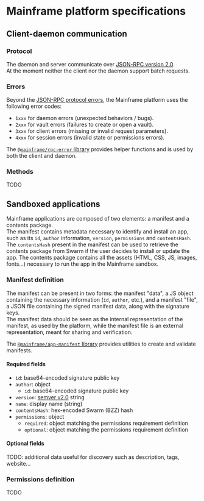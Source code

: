 # Mainframe platform specifications

## Client-daemon communication

### Protocol

The daemon and server communicate over [JSON-RPC version 2.0](http://www.jsonrpc.org/specification).\
At the moment neither the client nor the daemon support batch requests.

### Errors

Beyond the [JSON-RPC protocol errors](http://www.jsonrpc.org/specification#error_object), the Mainframe platform uses the following error codes:

- `1xxx` for daemon errors (unexpected behaviors / bugs).
- `2xxx` for vault errors (failures to create or open a vault).
- `3xxx` for client errors (missing or invalid request parameters).
- `4xxx` for session errors (invalid state or permissions errors).

The [`@mainframe/rpc-error` library](https://github.com/MainframeHQ/js-tools/tree/master/packages/rpc-error) provides helper functions and is used by both the client and daemon.

### Methods

TODO

## Sandboxed applications

Mainframe applications are composed of two elements: a manifest and a contents package.\
The manifest contains metadata necessary to identify and install an app, such as its `id`, `author` information, `version`, `permissions` and `contentsHash`.\
The `contentsHash` present in the manifest can be used to retrieve the contents package from Swarm if the user decides to install or update the app.
The contents package contains all the assets (HTML, CSS, JS, images, fonts...) necessary to run the app in the Mainframe sandbox.

### Manifest definition

The manifest can be present in two forms: the manifest "data", a JS object containing the necessary information (`id`, `author`, etc.), and a manifest "file", a JSON file containing the signed manifest data, along with the signature keys.\
The manifest data should be seen as the internal representation of the manifest, as used by the platform, while the manifest file is an external representation, meant for sharing and verification.

The [`@mainframe/app-manifest` library](https://github.com/MainframeHQ/js-mainframe/tree/master/packages/app-manifest) provides utilities to create and validate manifests.

#### Required fields

- `id`: base64-encoded signature public key
- `author`: object
  - `id`: base64-encoded signature public key
- `version`: [semver v2.0](https://semver.org/spec/v2.0.0.html) string
- `name`: display name (string)
- `contentsHash`: hex-encoded Swarm (BZZ) hash
- `permissions`: object
  - `required`: object matching the permissions requirement definition
  - `optional`: object matching the permissions requirement definition

#### Optional fields

TODO: additional data useful for discovery such as description, tags, website...

### Permissions definition

TODO
